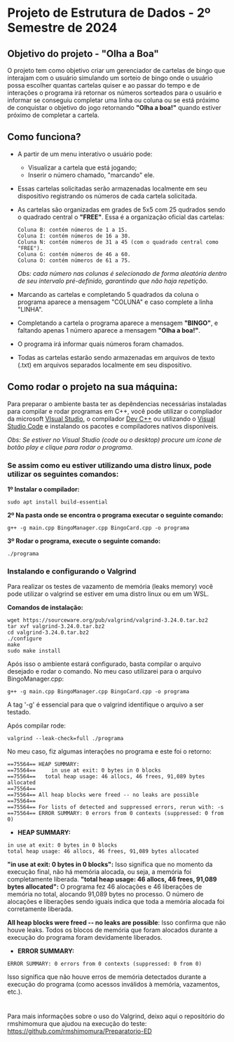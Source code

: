 # Projeto de Estrutura de Dados - 2º Semestre de 2024

## Objetivo do projeto - "Olha a Boa"

O projeto tem como objetivo criar um gerenciador de cartelas de bingo que interajam com o usuário simulando um sorteio de bingo onde o usuário possa escolher quantas cartelas quiser e ao passar do tempo e de interações o programa irá retornar os números sorteados para o usuário e informar se conseguiu completar uma linha ou coluna ou se está próximo de conquistar o objetivo do jogo retornando **"Olha a boa!"** quando estiver próximo de completar a cartela.

## Como funciona?

- A partir de um menu interativo o usuário pode:
    - Visualizar a cartela que está jogando;
    - Inserir o número chamado, "marcando" ele.
- Essas cartelas solicitadas serão armazenadas localmente em seu dispositivo registrando os números de cada cartela solicitada.
- As cartelas são organizadas em grades de 5x5 com 25 qudrados sendo o quadrado central o **"FREE"**. Essa é a organização oficial das cartelas:
    ```
    Coluna B: contém números de 1 a 15.
    Coluna I: contém números de 16 a 30.
    Coluna N: contém números de 31 a 45 (com o quadrado central como "FREE").
    Coluna G: contém números de 46 a 60.
    Coluna O: contém números de 61 a 75.
    ```
    _Obs: cada número nas colunas é selecionado de forma aleatória dentro de seu intervalo pré-definido, garantindo que não haja repetição._

- Marcando as cartelas e completando 5 quadrados da coluna o programa aparece a mensagem "COLUNA" e caso complete a linha "LINHA".
- Completando a cartela o programa aparece a mensagem **"BINGO"**, e faltando apenas 1 número aparece a mensagem **"Olha a boa!"**.
- O programa irá informar quais números foram chamados.
- Todas as cartelas estarão sendo armazenadas em arquivos de texto (.txt) em arquivos separados localmente em seu dispositivo.

## Como rodar o projeto na sua máquina:

Para preparar o ambiente basta ter as depêndencias necessárias instaladas para compilar e rodar programas em C++, você pode utilizar o compliador da microsoft [VIsual Studio](https://visualstudio.microsoft.com/pt-br/vs/features/cplusplus/), o compilador [Dev C++](https://www.bloodshed.net/) ou utilizando o [Visual Studio Code](https://code.visualstudio.com/) e instalando os pacotes e compiladores nativos disponíveis.

_Obs: Se estiver no Visual Studio (code ou o desktop) procure um ícone de botão play e clique para rodar o programa._

### Se assim como eu estiver utilizando uma distro linux, pode utilizar os seguintes comandos:

**1º Instalar o compilador:**

```
sudo apt install build-essential
```

**2º Na pasta onde se encontra o programa executar o seguinte comando:**

```    
g++ -g main.cpp BingoManager.cpp BingoCard.cpp -o programa
```
**3º Rodar o programa, execute o seguinte comando:**

```
./programa
```

### Instalando e configurando o Valgrind

Para realizar os testes de vazamento de memória (leaks memory) você pode utilizar o valgrind se estiver em uma distro linux ou em um WSL.

**Comandos de instalação:**

```
wget https://sourceware.org/pub/valgrind/valgrind-3.24.0.tar.bz2
tar xvf valgrind-3.24.0.tar.bz2
cd valgrind-3.24.0.tar.bz2
./configure
make
sudo make install
```
Após isso o ambiente estará configurado, basta compilar o arquivo desejado e rodar o comando. No meu caso utilizarei para o arquivo BingoManager.cpp:

```
g++ -g main.cpp BingoManager.cpp BingoCard.cpp -o programa
```
A tag '-g' é essencial para que o valgrind identifique o arquivo a ser testado.

Após compilar rode:

```
valgrind --leak-check=full ./programa
```

No meu caso, fiz algumas interações no programa e este foi o retorno:
```
==75564== HEAP SUMMARY:
==75564==     in use at exit: 0 bytes in 0 blocks
==75564==   total heap usage: 46 allocs, 46 frees, 91,089 bytes allocated
==75564== 
==75564== All heap blocks were freed -- no leaks are possible
==75564== 
==75564== For lists of detected and suppressed errors, rerun with: -s
==75564== ERROR SUMMARY: 0 errors from 0 contexts (suppressed: 0 from 0)
```
- **HEAP SUMMARY:**

```
in use at exit: 0 bytes in 0 blocks
total heap usage: 46 allocs, 46 frees, 91,089 bytes allocated
```

**"in use at exit: 0 bytes in 0 blocks":** Isso significa que no momento da execução final, não há memória alocada, ou seja, a memória foi completamente liberada.
**"total heap usage: 46 allocs, 46 frees, 91,089 bytes allocated":** O programa fez 46 alocações e 46 liberações de memória no total, alocando 91,089 bytes no processo. O número de alocações e liberações sendo iguais indica que toda a memória alocada foi corretamente liberada.

**All heap blocks were freed -- no leaks are possible**: Isso confirma que não houve leaks. Todos os blocos de memória que foram alocados durante a execução do programa foram devidamente liberados.

- **ERROR SUMMARY:**
```
ERROR SUMMARY: 0 errors from 0 contexts (suppressed: 0 from 0)
```
Isso significa que não houve erros de memória detectados durante a execução do programa (como acessos inválidos à memória, vazamentos, etc.).
#
Para mais informações sobre o uso do Valgrind, deixo aqui o repositório do rmshimomura que ajudou na execução do teste: https://github.com/rmshimomura/Preparatorio-ED
